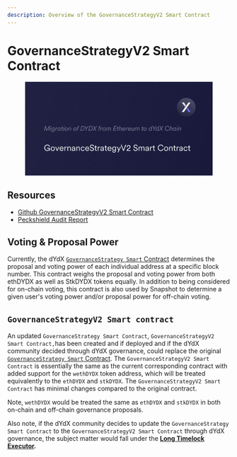 ```yaml
---
description: Overview of the GovernanceStrategyV2 Smart Contract
---
```


# GovernanceStrategyV2 Smart Contract

<figure><img src="../.gitbook/assets/GovernanceStrategyV2 Smart Contract.png" alt=""><figcaption></figcaption></figure>

## Resources

* [Github GovernanceStrategyV2 Smart Contract](https://github.com/dydxfoundation/governance-contracts/blob/master/contracts/governance/strategy/GovernanceStrategyV2.sol)
* [Peckshield Audit Report](https://github.com/dydxfoundation/governance-contracts/blob/master/audits/PeckShield-Audit-Report-dYdX-Bridge-v1.1.pdf)&#x20;

## Voting & Proposal Power&#x20;

Currently, the dYdX [`GovernanceStrategy Smart` Contract](https://github.com/dydxfoundation/governance-contracts/blob/master/contracts/governance/GovernanceStrategy.sol) determines the proposal and voting power of each individual address at a specific block number. This contract weighs the proposal and voting power from both ethDYDX as well as StkDYDX tokens equally. In addition to being considered for on-chain voting, this contract is also used by Snapshot to determine a given user's voting power and/or proposal power for off-chain voting.

## `GovernanceStrategyV2 Smart contract`

An updated `GovernanceStrategy Smart Contract`, `GovernanceStrategyV2 Smart Contract,`has been created and if deployed and if the dYdX community decided through dYdX governance, could replace the original  [`GovernanceStrategy Smart` Contract](https://github.com/dydxfoundation/governance-contracts/blob/master/contracts/governance/GovernanceStrategy.sol). The `GovernanceStrategyV2 Smart Contract` is essentially the same as the current corresponding contract with added support for the `wethDYDX` token address, which will be treated equivalently to the `ethDYDX` and `stkDYDX`. The `GovernanceStrategyV2 Smart Contract` has minimal changes compared to the original contract.&#x20;

Note, `wethDYDX` would be treated the same as `ethDYDX` and `stkDYDX` in both on-chain and off-chain governance proposals.

Also note, if the dYdX community decides to update the `GovernanceStrategy Smart Contract` to the `GovernanceStrategyV2 Smart Contract` through dYdX governance, the subject matter would fall under the  [**Long Timelock Executor**](https://docs.dydx.community/dydx-governance/voting-and-governance/governance-process#long-timelock-executor)**.**

